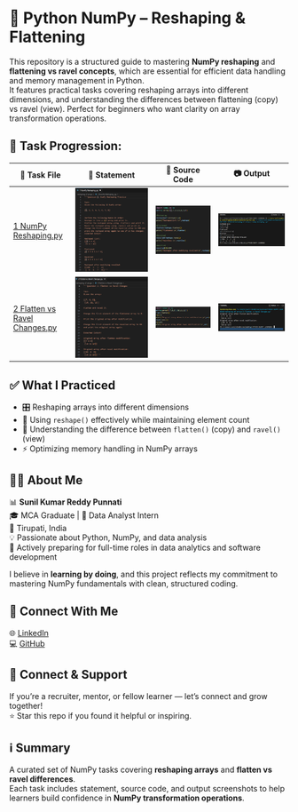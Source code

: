 # 🧵 Python NumPy – Reshaping & Flattening

This repository is a structured guide to mastering **NumPy reshaping** and **flattening vs ravel concepts**, which are essential for efficient data handling and memory management in Python.  
It features practical tasks covering reshaping arrays into different dimensions, and understanding the differences between flattening (copy) vs ravel (view). Perfect for beginners who want clarity on array transformation operations.

## 📂 Task Progression: 

| 🧪 Task File | 📄 Statement | 🧮 Source Code | 📷 Output |
|--------------|--------------|----------------|-----------|
[1 NumPy Reshaping.py](https://github.com/sunilkumarreddypunnati/Basics-and-Array-creations-of-python-numpy/blob/main/reshaping%20of%20arrays/1%20NumPy%20Reshaping.py) | ![📄 Statement](1%20NumPy%20Reshaping%20statement.png) | ![🧮 Source Code](1%20NumPy%20Reshaping%20sourcecode.png) | ![Output](1%20NumPy%20Reshaping%20output.png)  
[2 Flatten vs Ravel Changes.py](reshaping%20of%20arrays/2%20Flatten%20vs%20Ravel%20Changes.py) | ![📄 Statement](2%20Flatten%20vs%20Ravel%20Changes%20statement.py.png) | ![🧮 Source Code](2%20Flatten%20vs%20Ravel%20Changes%20sourcecode%20.png) | ![Output](2%20Flatten%20vs%20Ravel%20Changes%20output.py.png)  
 

## ✅ What I Practiced
- 🎛️ Reshaping arrays into different dimensions  
- 🔄 Using `reshape()` effectively while maintaining element count  
- 🧩 Understanding the difference between `flatten()` (copy) and `ravel()` (view)  
- ⚡ Optimizing memory handling in NumPy arrays  

## 👨‍💻 About Me
📊 **Sunil Kumar Reddy Punnati**  
🎓 MCA Graduate | 💼 Data Analyst Intern  
📍 Tirupati, India  
💡 Passionate about Python, NumPy, and data analysis  
🚀 Actively preparing for full-time roles in data analytics and software development  

I believe in **learning by doing**, and this project reflects my commitment to mastering NumPy fundamentals with clean, structured coding.

## 🔗 Connect With Me
🌐 [LinkedIn](https://www.linkedin.com/in/sunil-kumar-reddy-punnati-a0a279308/)  
💻 [GitHub](https://github.com/sunilkumarreddypunnati)  

## 🙌 Connect & Support
If you’re a recruiter, mentor, or fellow learner — let’s connect and grow together!  
⭐ Star this repo if you found it helpful or inspiring.

## ℹ️ Summary
A curated set of NumPy tasks covering **reshaping arrays** and **flatten vs ravel differences**.  
Each task includes statement, source code, and output screenshots to help learners build confidence in **NumPy transformation operations**.
